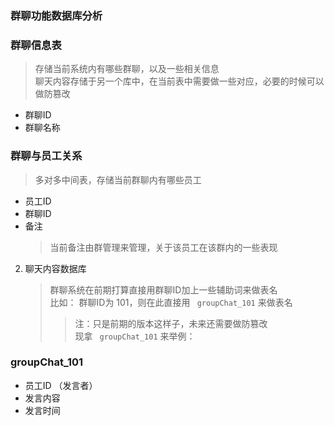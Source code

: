 ### 群聊功能数据库分析

### 群聊信息表

> 存储当前系统内有哪些群聊，以及一些相关信息  
> 聊天内容存储于另一个库中，在当前表中需要做一些对应，必要的时候可以做防篡改

+ 群聊ID
+ 群聊名称

### 群聊与员工关系

> 多对多中间表，存储当前群聊内有哪些员工

+ 员工ID
+ 群聊ID
+ 备注
  > 当前备注由群管理来管理，关于该员工在该群内的一些表现


2. 聊天内容数据库
   > 群聊系统在前期打算直接用群聊ID加上一些辅助词来做表名  
   比如： 群聊ID为 101，则在此直接用 ``` groupChat_101``` 来做表名
   > > 注：只是前期的版本这样子，未来还需要做防篡改  
   > 现拿 ``` groupChat_101``` 来举例：

### groupChat_101

+ 员工ID （发言者）
+ 发言内容
+ 发言时间
